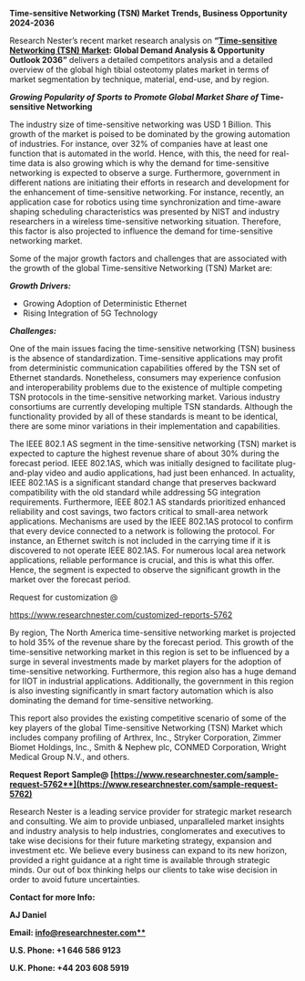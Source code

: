 ﻿**Time-sensitive Networking (TSN) Market Trends, Business Opportunity 2024-2036**

Research Nester’s recent market research analysis on **“[Time-sensitive Networking (TSN) Market](https://www.researchnester.com/reports/time-sensitive-networking-market/5762): Global Demand Analysis & Opportunity Outlook 2036”** delivers a detailed competitors analysis and a detailed overview of the global high tibial osteotomy plates market in terms of market segmentation by technique, material, end-use, and by region. 

***Growing Popularity of Sports to Promote Global Market Share of* Time-sensitive Networking** 

The industry size of time-sensitive networking was USD 1 Billion. This growth of the market is poised to be dominated by the growing automation of industries. For instance, over 32% of companies have at least one function that is automated in the world. Hence, with this, the need for real-time data is also growing which is why the demand for time-sensitive networking is expected to observe a surge. Furthermore, government in different nations are initiating their efforts in research and development for the enhancement of time-sensitive networking. For instance, recently, an application case for robotics using time synchronization and time-aware shaping scheduling characteristics was presented by NIST and industry researchers in a wireless time-sensitive networking situation. Therefore, this factor is also projected to influence the demand for time-sensitive networking market. 

Some of the major growth factors and challenges that are associated with the growth of the global Time-sensitive Networking (TSN) Market are:

***Growth Drivers:***

- Growing Adoption of Deterministic Ethernet
- Rising Integration of 5G Technology

***Challenges:***

One of the main issues facing the time-sensitive networking (TSN) business is the absence of standardization. Time-sensitive applications may profit from deterministic communication capabilities offered by the TSN set of Ethernet standards. Nonetheless, consumers may experience confusion and interoperability problems due to the existence of multiple competing TSN protocols in the time-sensitive networking market. Various industry consortiums are currently developing multiple TSN standards. Although the functionality provided by all of these standards is meant to be identical, there are some minor variations in their implementation and capabilities.

The IEEE 802.1 AS segment in the time-sensitive networking (TSN) market is expected to capture the highest revenue share of about 30% during the forecast period. IEEE 802.1AS, which was initially designed to facilitate plug-and-play video and audio applications, had just been enhanced. In actuality, IEEE 802.1AS is a significant standard change that preserves backward compatibility with the old standard while addressing 5G integration requirements. Furthermore, IEEE 802.1 AS standards prioritized enhanced reliability and cost savings, two factors critical to small-area network applications. Mechanisms are used by the IEEE 802.1AS protocol to confirm that every device connected to a network is following the protocol. For instance, an Ethernet switch is not included in the carrying time if it is discovered to not operate IEEE 802.1AS. For numerous local area network applications, reliable performance is crucial, and this is what this offer. Hence, the segment is expected to observe the significant growth in the market over the forecast period.

Request for customization @ 

<https://www.researchnester.com/customized-reports-5762>

By region, The North America time-sensitive networking market is projected to hold 35% of the revenue share by the forecast period. This growth of the time-sensitive networking market in this region is set to be influenced by a surge in several investments made by market players for the adoption of time-sensitive networking. Furthermore, this region also has a huge demand for IIOT in industrial applications. Additionally, the government in this region is also investing significantly in smart factory automation which is also dominating the demand for time-sensitive networking. 

This report also provides the existing competitive scenario of some of the key players of the global Time-sensitive Networking (TSN) Market which includes company profiling of Arthrex, Inc., Stryker Corporation, Zimmer Biomet Holdings, Inc., Smith & Nephew plc, CONMED Corporation, Wright Medical Group N.V., and others.      

**Request Report Sample@ [https://www.researchnester.com/sample-request-5762**](https://www.researchnester.com/sample-request-5762)**

Research Nester is a leading service provider for strategic market research and consulting. We aim to provide unbiased, unparalleled market insights and industry analysis to help industries, conglomerates and executives to take wise decisions for their future marketing strategy, expansion and investment etc. We believe every business can expand to its new horizon, provided a right guidance at a right time is available through strategic minds. Our out of box thinking helps our clients to take wise decision in order to avoid future uncertainties.

**Contact for more Info:**

**AJ Daniel**

**Email: [info@researchnester.com**](mailto:info@researchnester.com)**

**U.S. Phone: +1 646 586 9123** 

**U.K. Phone: +44 203 608 5919**

